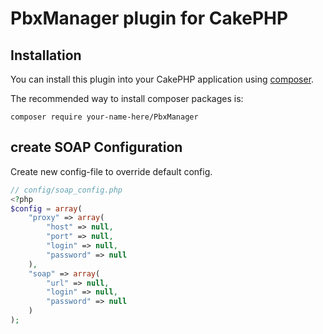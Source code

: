 # PbxManager plugin for CakePHP

## Installation

You can install this plugin into your CakePHP application using [composer](http://getcomposer.org).

The recommended way to install composer packages is:

```
composer require your-name-here/PbxManager
```

## create SOAP Configuration

Create new config-file to override default config.


```php
// config/soap_config.php
<?php
$config = array(
	"proxy" => array(
        "host" => null,
        "port" => null,
		"login" => null,
		"password" => null
    ),
	"soap" => array(
		"url" => null,
		"login" => null,
		"password" => null
	)
);
```